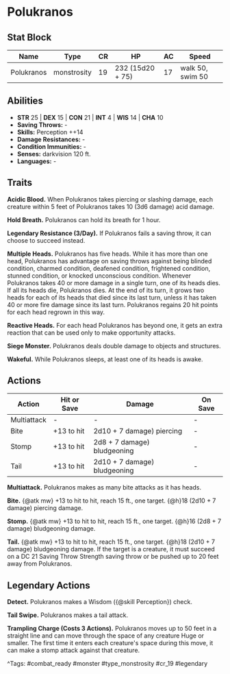 # Polukranos

## Stat Block

| Name | Type | CR | HP | AC | Speed |
|------|------|----|----|----|-------|
| Polukranos | monstrosity | 19 | 232 (15d20 + 75) | 17 | walk 50, swim 50 |

## Abilities

- **STR** 25 | **DEX** 15 | **CON** 21 | **INT** 4 | **WIS** 14 | **CHA** 10
- **Saving Throws:** -  
- **Skills:** Perception ++14  
- **Damage Resistances:** -  
- **Condition Immunities:** -  
- **Senses:** darkvision 120 ft.  
- **Languages:** -

## Traits

**Acidic Blood.** When Polukranos takes piercing or slashing damage, each creature within 5 feet of Polukranos takes 10 (3d6 damage) acid damage.

**Hold Breath.** Polukranos can hold its breath for 1 hour.

**Legendary Resistance (3/Day).** If Polukranos fails a saving throw, it can choose to succeed instead.

**Multiple Heads.** Polukranos has five heads. While it has more than one head, Polukranos has advantage on saving throws against being blinded condition, charmed condition, deafened condition, frightened condition, stunned condition, or knocked unconscious condition. Whenever Polukranos takes 40 or more damage in a single turn, one of its heads dies. If all its heads die, Polukranos dies. At the end of its turn, it grows two heads for each of its heads that died since its last turn, unless it has taken 40 or more fire damage since its last turn. Polukranos regains 20 hit points for each head regrown in this way.

**Reactive Heads.** For each head Polukranos has beyond one, it gets an extra reaction that can be used only to make opportunity attacks.

**Siege Monster.** Polukranos deals double damage to objects and structures.

**Wakeful.** While Polukranos sleeps, at least one of its heads is awake.


## Actions

| Action | Hit or Save | Damage | On Save |
|--------|--------------|--------|----------|
| Multiattack | - | - | - |
| Bite | +13 to hit | 2d10 + 7 damage) piercing | - |
| Stomp | +13 to hit | 2d8 + 7 damage) bludgeoning | - |
| Tail | +13 to hit | 2d10 + 7 damage) bludgeoning | - |

**Multiattack.** Polukranos makes as many bite attacks as it has heads.

**Bite.** {@atk mw} +13 to hit to hit, reach 15 ft., one target. {@h}18 (2d10 + 7 damage) piercing damage.

**Stomp.** {@atk mw} +13 to hit to hit, reach 15 ft., one target. {@h}16 (2d8 + 7 damage) bludgeoning damage.

**Tail.** {@atk mw} +13 to hit to hit, reach 15 ft., one target. {@h}18 (2d10 + 7 damage) bludgeoning damage. If the target is a creature, it must succeed on a DC 21 Saving Throw Strength saving throw or be pushed up to 20 feet away from Polukranos.

## Legendary Actions

**Detect.** Polukranos makes a Wisdom ({@skill Perception}) check.

**Tail Swipe.** Polukranos makes a tail attack.

**Trampling Charge (Costs 3 Actions).** Polukranos moves up to 50 feet in a straight line and can move through the space of any creature Huge or smaller. The first time it enters each creature's space during this move, it can make a stomp attack against that creature.



^Tags: #combat_ready #monster #type_monstrosity #cr_19 #legendary